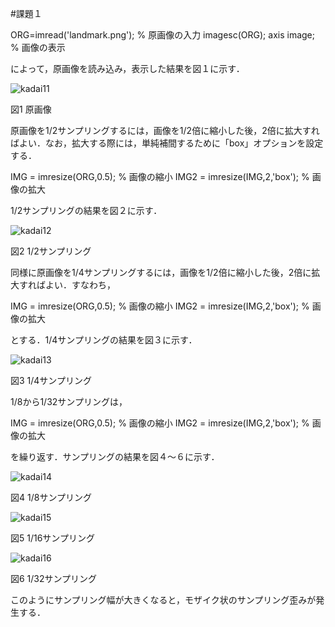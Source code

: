 #課題１

ORG=imread('landmark.png'); % 原画像の入力
imagesc(ORG); axis image; % 画像の表示

によって，原画像を読み込み，表示した結果を図１に示す．

![kadai11](https://user-images.githubusercontent.com/35340807/34880905-4321aa60-f7f5-11e7-8aea-f775f7e11f8f.png)

図1 原画像

原画像を1/2サンプリングするには，画像を1/2倍に縮小した後，2倍に拡大すればよい．なお，拡大する際には，単純補間するために「box」オプションを設定する．

IMG = imresize(ORG,0.5); % 画像の縮小
IMG2 = imresize(IMG,2,'box'); % 画像の拡大

1/2サンプリングの結果を図２に示す．

![kadai12](https://user-images.githubusercontent.com/35340807/34881249-5dec0bc8-f7f6-11e7-992d-92075734a55b.png)

図2 1/2サンプリング

同様に原画像を1/4サンプリングするには，画像を1/2倍に縮小した後，2倍に拡大すればよい．すなわち，

IMG = imresize(ORG,0.5); % 画像の縮小
IMG2 = imresize(IMG,2,'box'); % 画像の拡大

とする．1/4サンプリングの結果を図３に示す．

![kadai13](https://user-images.githubusercontent.com/35340807/34881238-5c34fa60-f7f6-11e7-920d-af161800956d.png)

図3 1/4サンプリング

1/8から1/32サンプリングは，

IMG = imresize(ORG,0.5); % 画像の縮小
IMG2 = imresize(IMG,2,'box'); % 画像の拡大

を繰り返す．サンプリングの結果を図４～６に示す．

![kadai14](https://user-images.githubusercontent.com/35340807/34881239-5c62efba-f7f6-11e7-8e31-747598d0065f.png)

図4 1/8サンプリング

![kadai15](https://user-images.githubusercontent.com/35340807/34881240-5c895e48-f7f6-11e7-9151-c69956ac2260.png)

図5 1/16サンプリング

![kadai16](https://user-images.githubusercontent.com/35340807/34881241-5cb0a200-f7f6-11e7-8445-8c2dfd69213d.png)

図6 1/32サンプリング

このようにサンプリング幅が大きくなると，モザイク状のサンプリング歪みが発生する．
